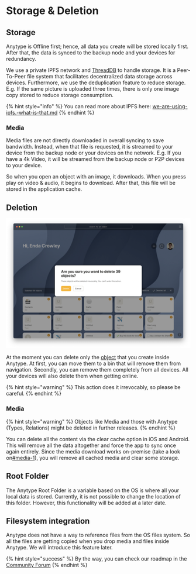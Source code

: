 # Storage & Deletion

## Storage

Anytype is Offline first; hence, all data you create will be stored locally first. After that, the data is synced to the backup node and your devices for redundancy.&#x20;

We use a private IPFS network and [ThreadDB](https://docs.textile.io/threads/) to handle storage. It is a Peer-To-Peer file system that facilitates decentralized data storage across devices. Furthermore, we use the deduplication feature to reduce storage. E.g. If the same picture is uploaded three times, there is only one image copy stored to reduce storage consumption.

{% hint style="info" %}
You can read more about IPFS here: [we-are-using-ipfs.-what-is-that.md](../faqs/we-are-using-ipfs.-what-is-that.md "mention")
{% endhint %}

### Media

Media files are not directly downloaded in overall syncing to save bandwidth. Instead, when that file is requested, it is streamed to your device from the backup node or your devices on the network. E.g. If you have a 4k Video, it will be streamed from the backup node or P2P devices to your device.

So when you open an object with an image, it downloads. When you press play on video & audio, it begins to download. After that, this file will be stored in the application cache.

## Deletion

![Complete deletion in Bin](<../.gitbook/assets/Screenshot 2021-11-02 at 16.25.23.png>)

At the moment you can delete only the [object](../fundamentals/object/ "mention") that you create inside Anytype. At first, you can move them to a bin that will remove them from navigation. Secondly, you can remove them completely from all devices. All your devices will also delete them when getting online.

{% hint style="warning" %}
This action does it irrevocably, so please be careful.&#x20;
{% endhint %}

### Media

{% hint style="warning" %}
Objects like Media and those with Anytype (Types, Relations) might be deleted in further releases.
{% endhint %}

You can delete all the content via the clear cache option in iOS and Android. This will remove all the data altogether and force the app to sync once again entirely. Since the media download works on-premise (take a look on[#media-1](storage-and-deletion.md#media-1 "mention")), you will remove all cached media and clear some storage.

## Root Folder

The Anytype Root Folder is a variable based on the OS is where all your local data is stored. Currently, it is not possible to change the location of this folder. However, this functionality will be added at a later date.

## Filesystem integration

Anytype does not have a way to reference files from the OS files system. So all the files are getting copied when you drop media and files inside Anytype. We will introduce this feature later.

{% hint style="success" %}
By the way, you can check our roadmap in the [Community Forum](https://community.anytype.io/t/release-plan-a-general-roadmap/1283)
{% endhint %}
